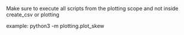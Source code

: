 Make sure to execute all scripts from the plotting scope and not inside create_csv or plotting

example: python3 -m plotting.plot_skew